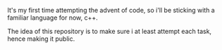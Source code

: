 It's my first time attempting the advent of code, so i'll be sticking with a familiar language for now, c++.

The idea of this repository is to make sure i at least attempt each task, hence making it public.

